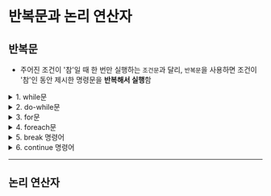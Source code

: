 # 반복문과 논리 연산자

## 반복문

* 주어진 조건이 '참'일 때 한 번만 실행하는 `조건문`과 달리, `반복문`을 사용하면 조건이 '참'인 동안 제시한 명령문을 **반복해서 실행**함
  
<details>
<summary>1. while문</summary>
<div markdown="1">       

```C#
//'x'가 10보다 작은 동안 'x' 값을 계속 출력하는 코드
static void Main(string[] args)
{
  int x = 1;

  while(x < 10)
  {
    Console.WriteLine(x);
    x++;
  }
}
```
```C#
static void Main(string[] args)
{
  int y = 0;

  //조건식 안에 증가연산자를 사용하고 있다.
  //먼저 값을 증가시킨 뒤에 비교하고 있다.
  while(++y < 10)
  {
    Console.WriteLine(y);
  }

  Console.WriteLine();

  int z = 0;

  //비교를 먼저 한 뒤에 값을 증가시키고 있다.
  while(z++ < 10)
  {
    Console.WriteLine(z);
  }
}
```

* while문 사용 시 주의해야 할 점
  * 반복이 끝나는 조건을 명확하게 제시해야 함
* while문 안에서는 증감연산자 뿐만 아니라 일반적인 산술연산자도 사용할 수 있음(조건식 안에서도 사용 가능)
* 중첩 while문 : while문을 중첩해서 사용
  * 구구단 예시 
```C#
static void Main(string[] args)
{
  int x = 0;
  int y = 0;

  while(x < 9)
  {
    x++;

    while(y < 9)
    {
      y++;
      Console.WriteLine("{0} 곱하기 {1} = {2}", x, y, x*y);
    }

    y = 0; //x단 끝난 후 y 초기화
  }
}
```
</div>
</details>

<details>
<summary>2. do-while문</summary>
<div markdown="1">       

* while문의 경우 : 주어진 조건이 거짓이라면 한 번도 실행되지 않을 수 있는 반면,
* do-while문의 경우 : 주어진 조건의 참/거짓 여부와 상관없이 최소한 한 번은 실행된다는 점에서 차이를 보임
  * 조건식 붙는 자리가 코드 블럭의 '뒤'라는 점과 조건식 뒤에 세미콜론을 붙인다는 점에서도 차이를 보임 
```C#
static void Main(string[] args)
{
  int x = 1;

  do
  {
    Console.WriteLine(x);
    x++;
  } while(x > 10); // 'x'가 10보다 큰 값인 동안 반복, 이 코드에서는 거짓이기 때문에 한 번만 출력함
}
```
```C#
static void Main(string[] args)
{
  int y = 1;

  do
  {
    Console.WriteLine(y);
    y++;
  } while ( y < 10); // 'y'가 10보다 작은 동안 반복 실행, 1~9까지 아홉 번의 출력이 이루어짐
}
```
</div>
</details>

<details>
<summary>3. for문</summary>
<div markdown="1">       

* 반복 횟수를 관리하기 위한 **카운터(counter)** 를 가짐
  * 카운터로 사용되는 변수는 반드시 **정수형(integer)** 이어야 함
  * for문에서는 같은 이름을 가진 카운터 변수를 다시 선언할 수 있음(for문 안에서만 일회성으로 사용됨)
```C#
static void Main(string[] args)
{
  //다음 조건식에서 'x'를 카운터라고 부른다.
  for(int x = 9; x > 0; x--)
  {
    Console.WriteLine(x);
  }

  COnsole.WriteLine(); //공백 줄 삽입

  //다음 조건식에서 'x'를 카운터라고 부른다.
  for(int x = 1; x < 10; x++)
  {
    Console.WriteLine(x);
  }
}
```
  * for문 안에서 선언한 변수는 for문 밖에서 사용할 수 없지만, for문 밖에서 선언된 일반적인 변수를 for문의 카운터로 사용하는 것은 가능함
    * 밖에서 선언된 변수를 사용하는 경우, for문에서 따로 선언하지 않아야 하며, 세미콜론만 적어주면 됨
```C#
static void Main(string[] args)
{
  int num = 1;

  //카운터를 선언하는 대신 그냥 세미콜론만 적어 준다.
  for( ; num < 10; num++)
  {
    Console.WriteLine(num);
  }

  //for문을 벗어난 뒤에도 변수의 값이 유지됨
  Console.WriteLine("\n변수 num의 현재값은 = {0}", num);
}
```
  * 카운터의 연산식 역시 원한다면 for문의 코드블럭 안에 기술할 수 있음(세미콜론은 반드시 유지!)
```C#
static void Main(string[] args)
{
  //카운터 연산식 대신 세미콜론만 적어주고 있다.
  for(int num = 1; num < 10 ; )
  {
    Console.WriteLine(num);
    num++; //카운터 변수의 증가를 조건식이 아닌 for문 안에서 하고 있음
  }
}
```
  * 같은 기능을 수행하는 2개의 for문 예시
```C#
static void Main(strin[] args)
{
  for(int num = 1; num < 10; num++)
  {
    Console.WriteLine(num);
  }

  Console.WriteLine();

  for(int num = 1; num < 10 ; )
  {
    Console.WriteLine(num);
    num++;
  }
}
```
  * for문의 카운터 연산식을 위해 산술연산자를 사용할 수도 있음
```C#
static void Main(string[] args)
{
  for(int x = 1; x <= 10; x += 2)
  {
    Console.WriteLine("The number is now {0}", x);
  }

  Console.WriteLine();

  for(int x = 10; x >= 1; x -= 2)
  {
    Console.WriteLine("The number is now {0}", x);
  }
}
```
</div>
</details>

<details>
<summary>4. foreach문</summary>
<div markdown="1">       

* `배열` 또는 `컬렉션 구조`에 특화된 반복문
* 배열의 각 인덱스를 차례대로 접근하여 데이터값을 수정할 수 있도록 해줌
</div>
</details>

<details>
<summary>5. break 명령어</summary>
<div markdown="1">       
  
 * break문을 위한 조건식을 따로 제시하고, 이 조건의 참/거짓 여부에 따라 반복문의 실행을 중단하도록 만드는 것
 * break문을 적절하게 추가하지 않는다면 **무한 루프**에 빠지게 됨
 * 무한 루프에 빠진 예시와 탈출하는 예시
```C#
//무한 루프 빠진 예시
static void Main(string[] args)
{
  int x = 0;

  Console.Write("Give me a number smaller than 10: ");
  x = Convert.ToInt32(Console.ReadLine());

  while( x <= 10) 
  {
    Console.WriteLine(x);
    x--;
  } 
}
//정수형은 음수도 포함하기 때문에 while문이 끝나는 조건을 제시하지 못함(무한 루프)
```
```C#
static void Main(string[])
{
  int x = 0;

  Console.Write("Give me a number smaller than 10: ");
  x = Convert.ToInt32(Console.ReadLine());

  while( x <= 10) 
  {
    if( x < 0 )
    {
      break;
    }

    Console.WriteLine(x);
    x--;
  } 
}
```
  * for문에서도 작동함
```C#
static void Main(string[])
{
  int x = 0;

  Console.Write("Give me a number smaller than 10: ");
  x = Convert.ToInt32(Console.ReadLine());

  for( ; x <= 10 ; x--) 
  {
    if( x < 0 )
    {
      break;
    }

    Console.WriteLine(x);
    x--;
  } 
}
```
  * 주의할 점
    *  자신이 속한 반복문에서만 빠져나올 뿐, 그보다 상위 개념의 반복문에서 빠져 나오는 것은 아니라는 사실!
```C#
static void Main(string[] args)
{
  Console.WriteLine("10보다 작거나 같은 수를 입력하세요: ");
  int x = Convert.ToInt32(Console.ReadLine());

  while(x <= 10) //상위 while문
  {
    while(x >= 4) //하위 while문
    {
      if(x == 3)
      {
        break; //하위 while문의 종료
      }

      Console.WriteLine($"Hello! {x}");
      x--;
    }

    Console.WriteLine($"See you later! {X}");
    x--;

    if(x == 0)
    {
      break; //상위 while문의 종료
    }
  }
}
```

</div>
</details>

<details>
<summary>6. continue 명령어</summary>
<div markdown="1">       

* break와 달리 반복문을 종료시키지 않고, 주어진 조건에 만족하는 연산만 건너 뛰게 만드는 역할
```C#
static void Main(string[] args)
{
  for(int y = 1; y <=10; y++)
  {
    if(y % 2 == 0)
    {
      continue; //2로 나눈 나머지가 0인 경우(짝수인 경우) 반복문을 건너 뜀, 즉 홀수만 출력
    }
  }
}
```
  * 주의점 : break, continue 모두 조건이 충족되는 순간 자신이 속한 반복문으로부터 빠져나온다는 점(무한 루프에 빠질 수 있음)
```C#
static void Main(string[] args)
{
  int a = 1;

  while(a <= 20)
  {
    if(a <= 10)
    {
      Continue;
      a++; //무한 루프의 원인
    }
    Console.WriteLine($"현재 'a'값은 = {0}");
    a++;
  }
}
```
```C#
//무한 루프 해결법
static void Main(string[] args)
{
  int a = 1;

  while(a <= 20)
  {
    if(a <= 10)
    {
      a++; //일단 증가 연산을 수행한 후에 continue를 실행한다.
      Continue;
    }
    Console.WriteLine($"현재 'a'값은 = {0}");
    a++;
  }
}
```
</div>
</details>

___

## 논리 연산자
